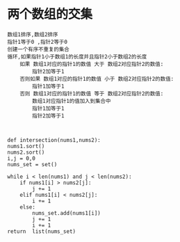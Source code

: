 # **两个数组的交集**
    数组1排序,数组2排序
    指针1等于0 ,指针2等于0
    创建一个有序不重复的集合
    循环,如果指针1小于数组1的长度并且指针2小于数组2的长度
        如果 数组1对应的指针1的数值 大于 数组2对应指针2的数值:
            指针2加等于1
        否则如果 数组1对应的指针1的数值 小于 数组2对应指针2的数值:
            指针1加等于1
        否则 数组1对应的指针1的数值 等于 数组2对应指针2的数值:
            数组1对应指针1的值加入到集合中
            指针1加等于1
            指针2加等于1
            
    
    
    def intersection(nums1,nums2):
    nums1.sort()
    nums2.sort()
    i,j = 0,0
    nums_set = set()

    while i < len(nums1) and j < len(nums2):
        if nums1[i] > nums2[j]:
            j += 1
        elif nums1[i] < nums2[j]:
            i += 1
        else:
            nums_set.add(nums1[i])
            j += 1
            i += 1
    return  list(nums_set)